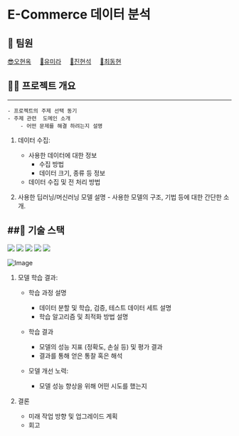 # E-Commerce 데이터 분석

## 🌱 팀원
[😎오현옥](https://github.com/alonee9393)&nbsp;&nbsp;&nbsp;&nbsp;
[🐬유미라](https://github.com/raramii)&nbsp;&nbsp;&nbsp;&nbsp;
[🦄진현석](https://github.com/culown)&nbsp;&nbsp;&nbsp;&nbsp;
[🎸최동현](https://github.com/dh823)&nbsp;&nbsp;&nbsp;&nbsp;&nbsp;



## 👨‍🏫 프로젝트  개요
---
    - 프로젝트의 주제 선택 동기
    - 주제 관련  도메인 소개
        - 어떤 문제를 해결 하려는지 설명
          
1. 데이터 수집:
    - 사용한 데이터에 대한 정보
	    - 수집 방법
	    - 데이터 크기, 종류 등 정보
    - 데이터 수집 및 전 처리 방법
      
1. 사용한 딥러닝/머신러닝 모델 설명
	    - 사용한 모델의 구조, 기법 등에 대한 간단한 소개.

##🔨 기술 스택
---
<p align="left">
<a img src="https://img.shields.io/badge/ubuntu-E95420?style=for-the-badge&logo=ubuntu&logoColor=white">
<img src="https://img.shields.io/badge/python-3776AB?style=for-the-badge&logo=python&logoColor=white">
<img src="https://img.shields.io/badge/streamlit-FF4B4B?style=for-the-badge&logo=streamlit&logoColor=white">
<img src="https://img.shields.io/badge/docker-2496ED?style=for-the-badge&logo=docker&logoColor=white">
<img src="https://img.shields.io/badge/sqlite-003B57?style=for-the-badge&logo=sqlite&logoColor=white">
<img src="https://img.shields.io/badge/github-181717?style=for-the-badge&logo=github&logoColor=white">


![Image](https://github.com/user-attachments/assets/10ac0ae1-274e-453e-a433-8712a9f213e4)
	 
1. 모델 학습 결과:
	 - 학습 과정 설명
		- 데이터 분할 및 학습, 검증, 테스트 데이터 세트 설명
		- 학습 알고리즘 및 최적화 방법 설명

	- 학습 결과
		- 모델의 성능 지표 (정확도, 손실 등) 및 평가 결과
		- 결과를 통해 얻은 통찰 혹은 해석

	- 모델 개선 노력:
		- 모델 성능 향상을 위해 어떤 시도를 했는지
		
1. 결론
	- 미래 작업 방향 및 업그레이드 계획
	- 회고
